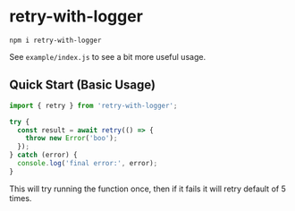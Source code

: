 # retry-with-logger

`npm i retry-with-logger`

See `example/index.js` to see a bit more useful usage.

## Quick Start (Basic Usage)

```typescript
import { retry } from 'retry-with-logger';

try {
  const result = await retry(() => {
    throw new Error('boo');
  });
} catch (error) {
  console.log('final error:', error);
}
```

This will try running the function once, then if it fails it will retry default of 5 times.
